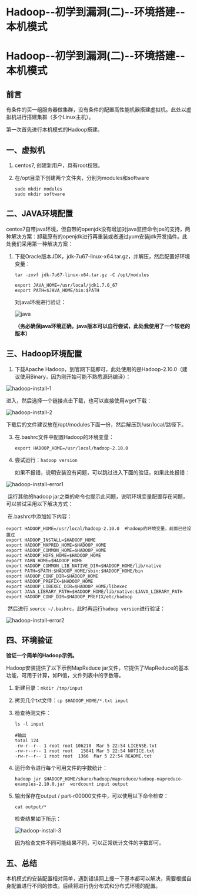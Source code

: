 # 

# Hadoop--初学到漏洞(二)--环境搭建--本机模式

# Hadoop--初学到漏洞(二)--环境搭建--本机模式

## 前言

有条件的买一组服务器做集群，没有条件的配置高性能机器搭建虚拟机。此处以虚拟机进行搭建集群（多个Linux主机）。

第一次首先进行本机模式的Hadoop搭建。

## 一、虚拟机

1. centos7, 创建新用户，具有root权限。

2. 在/opt目录下创建两个文件夹，分别为modules和software

   ```shell
   sudo mkdir modules
   sudo mkdir software
   ```

## 二、JAVA环境配置

centos7自带java环境，但自带的openjdk没有增加对java监控命令jps的支持，两种解决方案：卸载原有的openjdk进行再重装或者通过yum安装jdk开发插件。此处我们采用第一种解决方案：

1. 下载Oracle版本JDK，jdk-7u67-linux-x64.tar.gz，并解压，然后配置好环境变量：

   ```shell
   tar -zxvf jdk-7u67-linux-x64.tar.gz -C /opt/modules
   
   export JAVA_HOME=/usr/local/jdk1.7.0_67
   export PATH=$JAVA_HOME/bin:$PATH
   ```

   对java环境进行验证：

   ![java](https://i.imgur.com/Dp4opSd.png)

   **（务必确保java环境正确，java版本可以自行尝试，此处我使用了一个较老的版本）**

## 三、Hadoop环境配置

   1. 下载Apache Hadoop，到官网下载即可，此处使用的是Hadoop-2.10.0（建议使用Binary，因为刚开始可能不熟悉源码编译）：

   ![hadoop-install-1](https://i.imgur.com/0TjXzvp.png)

   

   进入，然后选择一个链接点击下载，也可以直接使用wget下载：

   ![hadoop-install-2](https://i.imgur.com/TXINhgh.png)

   下载后的文件建议放在/opt/modules下面一份，然后解压到/usr/local/路径下。

3. 在.bashrc文件中配置Hadoop的环境变量：

    ```shell
   export HADOOP_HOME=/usr/local/hadoop-2.10.0 
   ```

3. 尝试运行：`hadoop version`

   如果不报错，说明安装没有问题，可以跳过进入下面的验证，如果此处报错：

![hadoop-install-error1](https://i.imgur.com/gJcwMz3.png)

​	运行其他的hadoop jar之类的命令也提示此问题，说明环境变量配置存在问题，可以尝试采用以下解决方式：

​	在.bashrc中添加如下内容：

```shell
export HADOOP_HOME=/usr/local/hadoop-2.10.0  #hadoop的环境变量，前面已经设置过
export HADOOP_INSTALL=$HADOOP_HOME
export HADOOP_MAPRED_HOME=$HADOOP_HOME
export HADOOP_COMMON_HOME=$HADOOP_HOME
export HADOOP_HDFS_HOME=$HADOOP_HOME
export YARN_HOME=$HADOOP_HOME
export HADOOP_COMMON_LIB_NATIVE_DIR=$HADOOP_HOME/lib/native
export PATH=$PATH:$HADOOP_HOME/sbin:$HADOOP_HOME/bin
export HADOOP_CONF_DIR=$HADOOP_HOME
export HADOOP_PREFIX=$HADOOP_HOME
export HADOOP_LIBEXEC_DIR=$HADOOP_HOME/libexec
export JAVA_LIBRARY_PATH=$HADOOP_HOME/lib/native:$JAVA_LIBRARY_PATH
export HADOOP_CONF_DIR=$HADOOP_PREFIX/etc/hadoop
```

​	然后进行 `source ~/.bashrc`，此时再运行`hadoop version`进行验证：

![hadoop-install-error2](https://i.imgur.com/4ZvjxBz.png)

## 四、环境验证

**验证一个简单的Hadoop示例。** 

Hadoop安装提供了以下示例MapReduce jar文件，它提供了MapReduce的基本功能，可用于计算，如Pi值，文件列表中的字数等。

1. 新建目录：`mkdir /tmp/input`

2. 拷贝几个txt文件：`cp $HADOOP_HOME/*.txt input `

3. 检查待测文件：

   ```shell
   ls -l input
   
   #输出
   total 124 
   -rw-r--r-- 1 root root 106210  Mar 5 22:54 LICENSE.txt 
   -rw-r--r-- 1 root root   15841 Mar 5 22:54 NOTICE.txt
   -rw-r--r-- 1 root root  1366	 Mar 5 22:54 README.txt 
   ```

4. 运行命令进行每个可用文件的字数统计：

   ```shell
   hadoop jar $HADOOP_HOME/share/hadoop/mapreduce/hadoop-mapreduce-examples-2.10.0.jar  wordcount input output 
   ```

5. 输出保存在output / part-r00000文件中，可以使用以下命令检查：

   ```shell
   cat output/*
   ```

   检查结果如下所示：

   ![hadoop-install-3](https://i.imgur.com/jmyt5rj.png)

   

   因为检查文件不同可能结果不同，可以正常统计文件的字数即可。

## 五、总结

本机模式的安装配置相对简单，遇到错误网上搜一下基本都可以解决，需要根据自身配置进行不同的修改。后续将进行伪分布式和分布式环境的配置。

 

 

 

 

 

 

 







